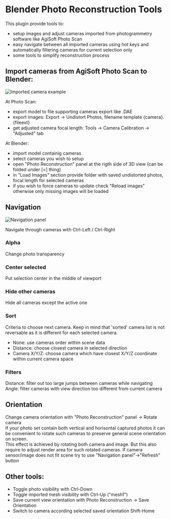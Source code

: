 # Blender Photo Reconstruction Tools

This plugin provide tools to:

- setup images and adjust cameras imported from photogrammetry software like AgiSoft Photo Scan
- easy navigate between all imported cameras using hot keys and automatically filtering cameras for current selection only
- some tools to simplify reconstruction process



## Import cameras from AgiSoft Photo Scan to Blender:

![Imported camera example](https://raw.githubusercontent.com/nightgryphon/Blender_Photo_Reconstruction_Tools/master/doc/Screen1024.png)

At Photo Scan:

- export model to file supporting cameras export like .DAE
- export images: Export -> Undistort Photos, filename template {camera}.{fileext}
- get adjusted camera focal length: Tools -> Camera Calibration -> "Adjusted" tab

At Blender: 

- import model containig cameras
- select cameras you wish to setup
- open "Photo Reconstruction" panel at the rigth side of 3D view (can be folded under [<] thing)
- in "Load Images" section provide folder with saved undistorted photos, focal length for selected cameras
- if you wish to force cameras to update check "Reload images" otherwise only missing images will be loaded


## Navigation
![Navigation panel](https://raw.githubusercontent.com/nightgryphon/Blender_Photo_Reconstruction_Tools/master/doc/NavPanel.png)

Navigate through cameras with Ctrl-Left / Ctrl-Right

### Alpha
Change photo transparency

### Center selected
Put selection center in the middle of viewport

### Hide other cameras
Hide all cameras except the active one

### Sort
Criteria to choose next camera. Keep in mind that 'sorted' camera list is not reversable as it is different for each selected camera.

- None: use cameras order within scene data
- Distance: choose closest camera in selected direction
- Camera X/Y/Z: choose camera which have closest X/Y/Z coordinate within current camera space

### Filters
Distance: filter out too large jumps between cameras while navigating  
Angle: filter cameras with view direction too different from current camera  

## Orientation
Change camera orientation with "Photo Reconstruction" panel -> Rotate camera  
If your photo set contain both vertical and horisontal captured photos it can be convenient to rotate such cameras to preserve general scene orientation on screen.  
This effect is achieved by rotating both camera and image. But this also require to adjust render area for such rotated cameras. If camera sensor/image does not fit scene try to use "Navigation panel"->"Refresh" button 

## Other tools:

- Toggle photo visibility with Ctrl-Down
- Toggle imported mesh visibility with Ctrl-Up ("mesh1")
- Save current view orientation with Photo Reconstruction -> Save Orientation
- Switch to camera according selected saved orientation Shift-Home
